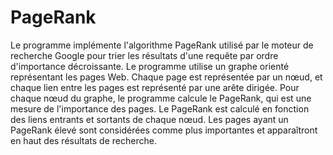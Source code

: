 # PageRank

Le programme implémente l'algorithme PageRank utilisé par le moteur de recherche Google pour trier les résultats d'une requête par ordre d'importance décroissante. Le programme utilise un graphe orienté représentant les pages Web. Chaque page est représentée par un nœud, et chaque lien entre les pages est représenté par une arête dirigée. Pour chaque nœud du graphe, le programme calcule le PageRank, qui est une mesure de l'importance des pages. Le PageRank est calculé en fonction des liens entrants et sortants de chaque nœud. Les pages ayant un PageRank élevé sont considérées comme plus importantes et apparaîtront en haut des résultats de recherche.
